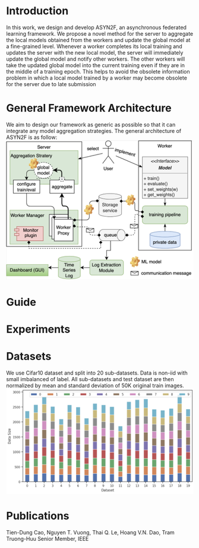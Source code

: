 # Introduction

In this work, we design and develop ASYN2F, an asynchronous federated learning framework. We propose a novel method for the server to aggregate the local models obtained from the workers and update the global model at a fine-grained level. Whenever a worker completes its local training and updates the server with the new local model, the server will immediately update the global model and notify other workers. The other workers will take the updated global model into the current training even if they are in the middle of a training epoch. This helps to avoid the obsolete information problem in which a local model trained by a worker may become obsolete for the server due to late submission


# General Framework Architecture

We aim to design our framework as generic as possible so that it can integrate any model aggregation strategies. The general architecture of ASYN2F is as follow:
![GitHub Logo](/images/asyn2f_architecture.png)


# Guide


# Experiments
# Datasets

We use Cifar10 dataset and split into 20 sub-datasets. Data is non-iid with small imbalanced of label. All sub-datasets and test dataset are then normalized by mean and standard deviation of 50K original train images.
![GitHub Logo](/images/cifar10_distribution.png)


# Publications
Tien-Dung Cao, Nguyen T. Vuong, Thai Q. Le, Hoang V.N. Dao, Tram Truong-Huu Senior Member, IEEE


